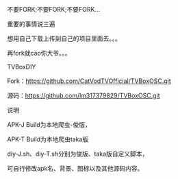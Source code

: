 不要FORK;不要FORK;不要FORK...

重要的事情说三遍

想用自己下载上传到自己的项目里面去。。。

再fork就cao你大爷。。。




TVBoxDIY

Fork：https://github.com/CatVodTVOfficial/TVBoxOSC.git

源码：https://github.com/lm317379829/TVBoxOSC.git

说明

APK-J Build为本地爬虫-俊版，

APK-T Build为本地爬虫taka版 

diy-J.sh、diy-T.sh分别为俊版、taka版自定义脚本，

可自行修改apk名、背景、图标以及其他源码内容。
